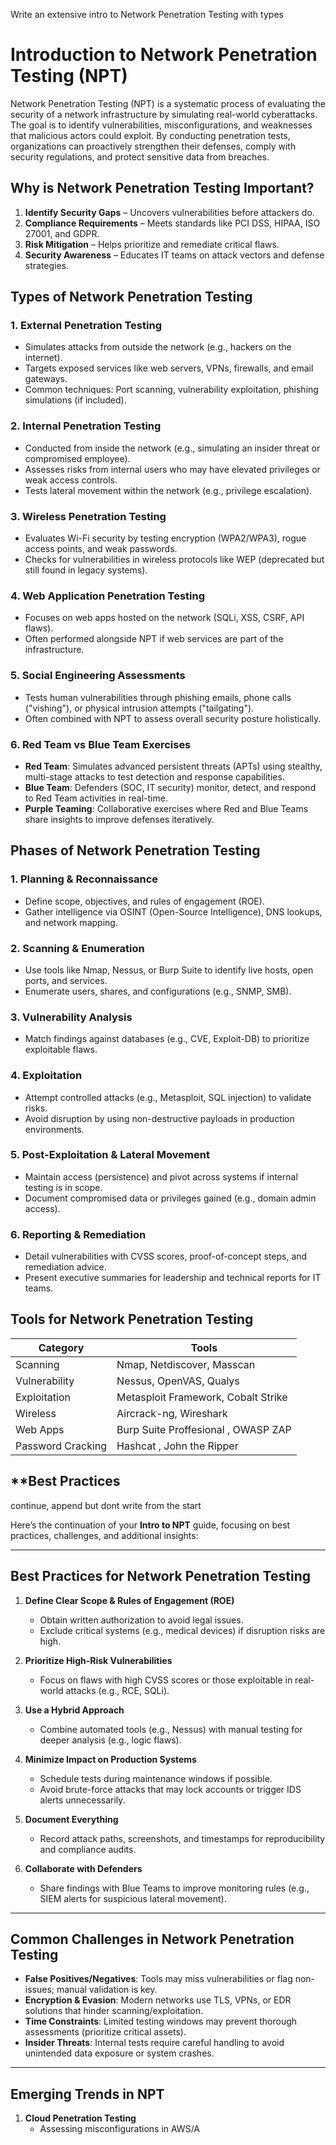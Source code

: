 Write an extensive intro to Network Penetration Testing with types 

# **Introduction to Network Penetration Testing (NPT)**  

Network Penetration Testing (NPT) is a systematic process of evaluating the security of a network infrastructure by simulating real-world cyberattacks. The goal is to identify vulnerabilities, misconfigurations, and weaknesses that malicious actors could exploit. By conducting penetration tests, organizations can proactively strengthen their defenses, comply with security regulations, and protect sensitive data from breaches.  

## **Why is Network Penetration Testing Important?**  
1. **Identify Security Gaps** – Uncovers vulnerabilities before attackers do.  
2. **Compliance Requirements** – Meets standards like PCI DSS, HIPAA, ISO 27001, and GDPR.  
3. **Risk Mitigation** – Helps prioritize and remediate critical flaws.  
4. **Security Awareness** – Educates IT teams on attack vectors and defense strategies.  

## **Types of Network Penetration Testing**  

### **1. External Penetration Testing**  
- Simulates attacks from outside the network (e.g., hackers on the internet).  
- Targets exposed services like web servers, VPNs, firewalls, and email gateways.  
- Common techniques: Port scanning, vulnerability exploitation, phishing simulations (if included).  

### **2. Internal Penetration Testing**  
- Conducted from inside the network (e.g., simulating an insider threat or compromised employee).  
- Assesses risks from internal users who may have elevated privileges or weak access controls.  
- Tests lateral movement within the network (e.g., privilege escalation).  

### **3. Wireless Penetration Testing**  
- Evaluates Wi-Fi security by testing encryption (WPA2/WPA3), rogue access points, and weak passwords.  
- Checks for vulnerabilities in wireless protocols like WEP (deprecated but still found in legacy systems).  

### **4. Web Application Penetration Testing**  
- Focuses on web apps hosted on the network (SQLi, XSS, CSRF, API flaws).  
- Often performed alongside NPT if web services are part of the infrastructure.  

### **5. Social Engineering Assessments**  
- Tests human vulnerabilities through phishing emails, phone calls ("vishing"), or physical intrusion attempts ("tailgating").  
- Often combined with NPT to assess overall security posture holistically.  

### **6. Red Team vs Blue Team Exercises**  
- **Red Team**: Simulates advanced persistent threats (APTs) using stealthy, multi-stage attacks to test detection and response capabilities.  
- **Blue Team**: Defenders (SOC, IT security) monitor, detect, and respond to Red Team activities in real-time.  
- **Purple Teaming**: Collaborative exercises where Red and Blue Teams share insights to improve defenses iteratively.  

## **Phases of Network Penetration Testing**  

### **1. Planning & Reconnaissance**  
- Define scope, objectives, and rules of engagement (ROE).  
- Gather intelligence via OSINT (Open-Source Intelligence), DNS lookups, and network mapping.  

### **2. Scanning & Enumeration**  
- Use tools like Nmap, Nessus, or Burp Suite to identify live hosts, open ports, and services.  
- Enumerate users, shares, and configurations (e.g., SNMP, SMB).  

### **3. Vulnerability Analysis**  
- Match findings against databases (e.g., CVE, Exploit-DB) to prioritize exploitable flaws.  

### **4. Exploitation**  
- Attempt controlled attacks (e.g., Metasploit, SQL injection) to validate risks.  
- Avoid disruption by using non-destructive payloads in production environments.  

### **5. Post-Exploitation & Lateral Movement**  
- Maintain access (persistence) and pivot across systems if internal testing is in scope.  
- Document compromised data or privileges gained (e.g., domain admin access).  

### **6. Reporting & Remediation**  
- Detail vulnerabilities with CVSS scores, proof-of-concept steps, and remediation advice.  
- Present executive summaries for leadership and technical reports for IT teams.  

## **Tools for Network Penetration Testing**  
| Category          | Tools                                                                 |
|-------------------|----------------------------------------------------------------------|
| Scanning          | Nmap, Netdiscover, Masscan                                           |
| Vulnerability     | Nessus, OpenVAS, Qualys                                              |
| Exploitation      | Metasploit Framework, Cobalt Strike                                  |
| Wireless          | Aircrack-ng, Wireshark                                               |
| Web Apps          | Burp Suite Proffesional , OWASP ZAP                                  |
| Password Cracking | Hashcat , John the Ripper                                            |

## **Best Practices

continue, append but dont write from the start

 Here’s the continuation of your **Intro to NPT** guide, focusing on best practices, challenges, and additional insights:  

---

## **Best Practices for Network Penetration Testing**  
1. **Define Clear Scope & Rules of Engagement (ROE)**  
   - Obtain written authorization to avoid legal issues.  
   - Exclude critical systems (e.g., medical devices) if disruption risks are high.  

1. **Prioritize High-Risk Vulnerabilities**  
   - Focus on flaws with high CVSS scores or those exploitable in real-world attacks (e.g., RCE, SQLi).  

1. **Use a Hybrid Approach**  
   - Combine automated tools (e.g., Nessus) with manual testing for deeper analysis (e.g., logic flaws).  

1. **Minimize Impact on Production Systems**  
   - Schedule tests during maintenance windows if possible.  
   - Avoid brute-force attacks that may lock accounts or trigger IDS alerts unnecessarily.  

1. **Document Everything**  
   - Record attack paths, screenshots, and timestamps for reproducibility and compliance audits.  

1. **Collaborate with Defenders**  
   - Share findings with Blue Teams to improve monitoring rules (e.g., SIEM alerts for suspicious lateral movement).  

---

## **Common Challenges in Network Penetration Testing**  
- **False Positives/Negatives**: Tools may miss vulnerabilities or flag non-issues; manual validation is key.  
- **Encryption & Evasion**: Modern networks use TLS, VPNs, or EDR solutions that hinder scanning/exploitation.  
- **Time Constraints**: Limited testing windows may prevent thorough assessments (prioritize critical assets).  
- **Insider Threats**: Internal tests require careful handling to avoid unintended data exposure or system crashes.  

---

## **Emerging Trends in NPT**  
1. **Cloud Penetration Testing**  
   - Assessing misconfigurations in AWS/A
